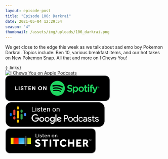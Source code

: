 ```yaml
---
layout: episode-post
title: "Episode 106: Darkrai"
date: 2021-05-04 12:29:54
season: "4"
thumbnail: /assets/img/uploads/106_darkrai.png
---
```

We get close to the edge this week as we talk about sad emo boy Pokemon Darkrai. Topics include: Ben 10, various breakfast items, and our hot takes on New Pokemon Snap. All that and more on I Chews You!

{:.links}  
[![I Chews You on Apple Podcasts](https://linkmaker.itunes.apple.com/en-us/badge-lrg.svg?releaseDate=2019-04-16T00:00:00Z&kind=podcast&bubble=podcasts)](https://podcasts.apple.com/us/podcast/106-darkrai/id1455409177?i=1000520062116)  [![I Chews You on Spotify](/assets/img/uploads/spotify-badge-button.svg)](https://open.spotify.com/episode/4FXB8hrxoZ5xgjf0KyXOl7?si=Q20Qv-RQSlib_9du1dmRmg)  [![I Chews You on Google Podcasts](/assets/img/uploads/google-podcasts-badge-button.svg)](https://podcasts.google.com/feed/aHR0cHM6Ly9pY2hld3N5b3UubGlic3luLmNvbS9yc3M/episode/YzFiMjk1ODgtYTg2Ni00MmVlLTg0MjctNGI3MzQwOGU1NDUy?sa=X&ved=0CA0QkfYCahcKEwio7r_FssfwAhUAAAAAHQAAAAAQAQ)  [![I Chews You on Stitcher](/assets/img/uploads/stitcher-badge-button.svg)](https://www.stitcher.com/s?eid=83684783)